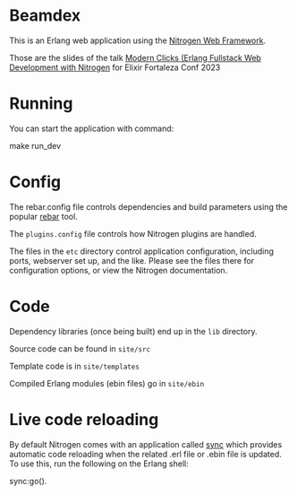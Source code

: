 # Beamdex

This is an Erlang web application using the [Nitrogen Web
Framework](https://nitrogenproject.com).

Those are the slides of the talk [Modern Clicks (Erlang Fullstack Web Development with Nitrogen](https://github.com/davecaos/beamdex/blob/main/presentation.pdf) for Elixir Fortaleza Conf 2023

# Running

You can start the application with command:

  make run_dev

# Config

The rebar.config file controls dependencies and build parameters using the
popular [rebar](http://github.com/rebar/rebar) tool.

The `plugins.config` file controls how Nitrogen plugins are handled.

The files in the `etc` directory control application configuration, including
ports, webserver set up, and the like.  Please see the files there for
configuration options, or view the Nitrogen documentation.

# Code

Dependency libraries (once being built) end up in the `lib` directory.

Source code can be found in `site/src`

Template code is in `site/templates`

Compiled Erlang modules (ebin files) go in `site/ebin`

# Live code reloading

By default Nitrogen comes with an application called [sync](http://github.com/rustyio/sync) which provides automatic code reloading when the related .erl file or .ebin file is updated.  To use this, run the following on the Erlang shell:

  sync:go().